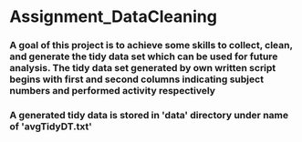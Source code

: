 # Assignment_DataCleaning

###     A goal of this project is to achieve some skills to collect, clean, and generate the tidy data set which can be used for future analysis.  The tidy data set generated by own written script begins with first and second columns indicating subject numbers and performed activity respectively

###     A generated tidy data is stored in 'data' directory under name of 'avgTidyDT.txt'
